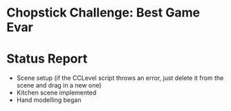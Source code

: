 Chopstick Challenge: Best Game Evar
===================================

Status Report
=============
- Scene setup (if the CCLevel script throws an error, just delete it from the scene and drag in a new one)
- Kitchen scene implemented
- Hand modelling began


